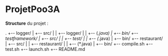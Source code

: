 # ProjetPoo3A

**Structure** du projet :

.
+-- logger/
|  +-- src/
|  |   +-- logger/
|  |       +-- (*.java)
|  +-- bin/
+-- testframework/
|  +-- src/
|  |   +-- test/
|  |       +-- (*.java)
|  +-- bin/
+-- restaurant/
|  +-- src/
|  |   +-- restaurant/
|  |       +-- (*.java)
|  +-- bin/
+-- compile.sh
+-- test.sh
+-- launch.sh
+-- README.md


